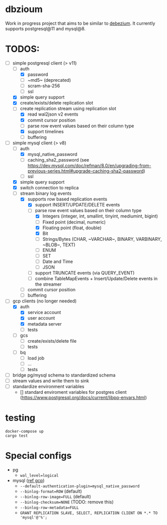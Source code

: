 # dbzioum

Work in progress project that aims to be similar to [debezium](https://debezium.io/). It currently supports postgresql@11 and mysql@8.

# TODOS:

- [ ] simple postgresql client (> v11)
  - [ ] auth
    - [x] password
    - [ ] ~md5~ (deprecated)
    - [ ] scram-sha-256
    - [ ] ssl
  - [x] simple query support
  - [x] create/exists/delete replication slot
  - [ ] create replication stream using replication slot
    - [x] read wal2json v2 events
    - [x] commit cursor position
    - [ ] parse row event values based on their column type
    - [x] support timelines
    - [ ] buffering
- [ ] simple mysql client (> v8)
  - [ ] auth
    - [x] mysql_native_password
    - [ ] caching_sha2_password (see https://dev.mysql.com/doc/refman/8.0/en/upgrading-from-previous-series.html#upgrade-caching-sha2-password)
    - [ ] ssl
  - [x] simple query support
  - [x] switch connection to replica
  - [ ] stream binary log events
    - [x] supports row based replication events
      - [x] support INSERT/UPDATE/DELETE events
      - [ ] parse row event values based on their column type
        - [x] Integers (integer, int, smallint, tinyint, mediumint, bigint)
        - [ ] Fixed point (decimal, numeric)
        - [x] Floating point (float, double)
        - [x] Bit
        - [ ] Strings/Bytes (CHAR, ~VARCHAR~, BINARY, VARBINARY, ~BLOB~, TEXT)
        - [ ] ENUM
        - [ ] SET
        - [ ] Date and Time
        - [ ] JSON
      - [ ] support TRUNCATE events (via QUERY_EVENT)
      - [ ] combine TableMapEvents + Insert/Update/Delete events in the streamer
    - [ ] commit cursor position
    - [ ] buffering
- [ ] gcp clients (no longer needed)
  - [x] auth
    - [x] service account
    - [x] user account
    - [x] metadata server
    - [ ] tests
  - [ ] gcs
    - [ ] create/exists/delete file
    - [ ] tests
  - [ ] bq
    - [ ] load job
    - [ ] ...
    - [ ] tests
- [ ] bridge pg/mysql schema to standardized schema
- [ ] stream values and write them to sink
- [ ] standardize environment variables
  - [] standard enviroment variables for postgres client (https://www.postgresql.org/docs/current/libpq-envars.html)

# testing

```
docker-compose up
cargo test
```

# Special configs

- pg
  - `wal_level=logical`
- mysql ([ref gcp](https://cloud.google.com/datastream/docs/configure-your-source-mysql-database))
  - `--default-authentication-plugin=mysql_native_password`
  - `--binlog-format=ROW` (default)
  - `--binlog-row-image=FULL` (default)
  - `--binlog-checksum=NONE` (TODO: remove this)
  - `--binlog-row-metadata=FULL`
  - `GRANT REPLICATION SLAVE, SELECT, REPLICATION CLIENT ON *.* TO 'mysql'@'%';`
